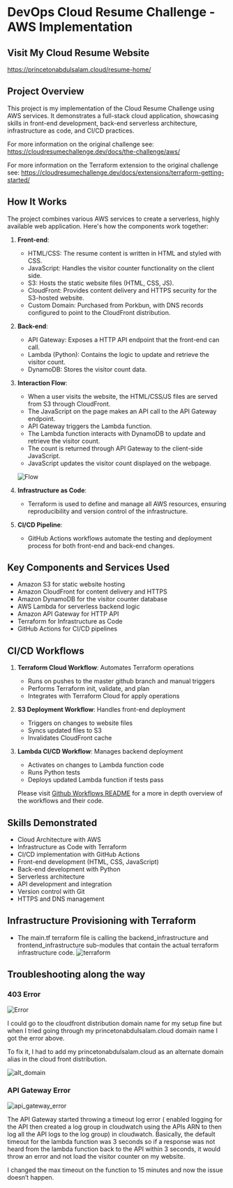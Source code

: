 # DevOps Cloud Resume Challenge - AWS Implementation

## Visit My Cloud Resume Website
https://princetonabdulsalam.cloud/resume-home/

## Project Overview
This project is my implementation of the Cloud Resume Challenge using AWS services. It demonstrates a full-stack cloud application, showcasing skills in front-end development, back-end serverless architecture, infrastructure as code, and CI/CD practices.

For more information on the original challenge see:
https://cloudresumechallenge.dev/docs/the-challenge/aws/

For more information on the Terraform extension to the original challenge see: https://cloudresumechallenge.dev/docs/extensions/terraform-getting-started/

## How It Works
The project combines various AWS services to create a serverless, highly available web application. Here's how the components work together:

1. **Front-end**:
   - HTML/CSS: The resume content is written in HTML and styled with CSS.
   - JavaScript: Handles the visitor counter functionality on the client side.
   - S3: Hosts the static website files (HTML, CSS, JS).
   - CloudFront: Provides content delivery and HTTPS security for the S3-hosted website.
   - Custom Domain: Purchased from Porkbun, with DNS records configured to point to the CloudFront distribution.


2. **Back-end**:
   - API Gateway: Exposes a HTTP API endpoint that the front-end can call.
   - Lambda (Python): Contains the logic to update and retrieve the visitor count.
   - DynamoDB: Stores the visitor count data.

3. **Interaction Flow**:
   - When a user visits the website, the HTML/CSS/JS files are served from S3 through CloudFront.
   - The JavaScript on the page makes an API call to the API Gateway endpoint.
   - API Gateway triggers the Lambda function.
   - The Lambda function interacts with DynamoDB to update and retrieve the visitor count.
   - The count is returned through API Gateway to the client-side JavaScript.
   - JavaScript updates the visitor count displayed on the webpage.

   ![Flow](https://github.com/Princeton45/DevOps-Cloud-Resume-Challenge/blob/master/images/image%20(1).png)

4. **Infrastructure as Code**:
   - Terraform is used to define and manage all AWS resources, ensuring reproducibility and version control of the infrastructure.

5. **CI/CD Pipeline**:
   - GitHub Actions workflows automate the testing and deployment process for both front-end and back-end changes.

## Key Components and Services Used
- Amazon S3 for static website hosting
- Amazon CloudFront for content delivery and HTTPS
- Amazon DynamoDB for the visitor counter database
- AWS Lambda for serverless backend logic
- Amazon API Gateway for HTTP API
- Terraform for Infrastructure as Code
- GitHub Actions for CI/CD pipelines

## CI/CD Workflows
1. **Terraform Cloud Workflow**: Automates Terraform operations
   - Runs on pushes to the master github branch and manual triggers
   - Performs Terraform init, validate, and plan
   - Integrates with Terraform Cloud for apply operations

2. **S3 Deployment Workflow**: Handles front-end deployment
   - Triggers on changes to website files
   - Syncs updated files to S3
   - Invalidates CloudFront cache

3. **Lambda CI/CD Workflow**: Manages backend deployment
   - Activates on changes to Lambda function code
   - Runs Python tests
   - Deploys updated Lambda function if tests pass

   Please visit [Github Workflows README](https://github.com/Princeton45/DevOps-Cloud-Resume-Challenge/tree/master/.github/workflows) for a more in depth overview of the workflows and their code.

## Skills Demonstrated
- Cloud Architecture with AWS
- Infrastructure as Code with Terraform
- CI/CD implementation with GitHub Actions
- Front-end development (HTML, CSS, JavaScript)
- Back-end development with Python
- Serverless architecture
- API development and integration
- Version control with Git
- HTTPS and DNS management




## Infrastructure Provisioning with Terraform

- The main.tf terraform file is calling the backend_infrastructure and frontend_infrastructure sub-modules that contain the actual terraform infrastructure code.
![terraform](https://github.com/Princeton45/DevOps-Cloud-Resume-Challenge/blob/master/images/terraform_image.png)


## Troubleshooting along the way

### 403 Error
![Error](https://github.com/Princeton45/DevOps-Cloud-Resume-Challenge/blob/master/images/403_error.png)

I could go to the cloudfront distribution domain name for my setup fine but when I tried going through my princetonabdulsalam.cloud domain name I got the error above.

To fix it, I had to add my princetonabdulsalam.cloud as an alternate domain alias in the cloud front distribution.

![alt_domain](https://github.com/Princeton45/DevOps-Cloud-Resume-Challenge/blob/master/images/alt_domain.png)

### API Gateway Error

![api_gateway_error](https://github.com/Princeton45/DevOps-Cloud-Resume-Challenge/blob/master/images/api_gateway_error.png)

The API Gateway started throwing a timeout log error ( enabled logging for the API then created a log group in cloudwatch using the APIs ARN to then log all the API logs to the log group) in cloudwatch. Basically, the default timeout for the lambda function was 3 seconds so if a response was not heard from the lambda function back to the API within 3 seconds, it would throw an error and not load the visitor counter on my website.

I changed the max timeout on the function to 15 minutes and now the issue doesn’t happen.